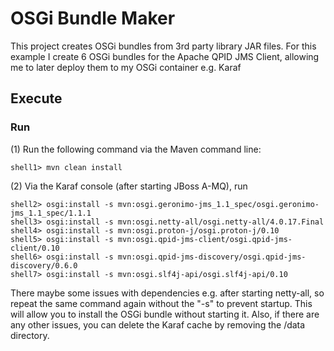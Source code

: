OSGi Bundle Maker
=============================

This project creates OSGi bundles from 3rd party library JAR files.  For this example I create 6 OSGi bundles for the Apache QPID JMS Client, allowing me to later deploy them to my OSGi container e.g. Karaf

Execute
---------------------------------------------------------------------

### Run ###
    
(1) Run the following command via the Maven command line:

    shell1> mvn clean install

(2) Via the Karaf console (after starting JBoss A-MQ), run

    shell2> osgi:install -s mvn:osgi.geronimo-jms_1.1_spec/osgi.geronimo-jms_1.1_spec/1.1.1
    shell3> osgi:install -s mvn:osgi.netty-all/osgi.netty-all/4.0.17.Final
    shell4> osgi:install -s mvn:osgi.proton-j/osgi.proton-j/0.10
    shell5> osgi:install -s mvn:osgi.qpid-jms-client/osgi.qpid-jms-client/0.10
    shell6> osgi:install -s mvn:osgi.qpid-jms-discovery/osgi.qpid-jms-discovery/0.6.0
    shell7> osgi:install -s mvn:osgi.slf4j-api/osgi.slf4j-api/0.10
    
There maybe some issues with dependencies e.g. after starting netty-all, so repeat the same command again without the "-s" to prevent startup. This will allow you to install the OSGi bundle without starting it.  Also, if there are any other issues, you can delete the Karaf cache by removing the <a-mq install directory>/data directory.
    
